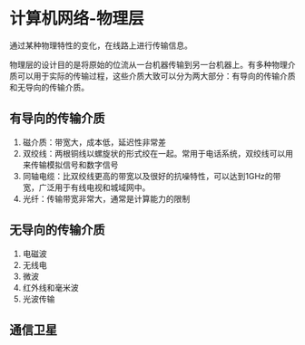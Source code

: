 # 计算机网络-物理层

通过某种物理特性的变化，在线路上进行传输信息。

物理层的设计目的是将原始的位流从一台机器传输到另一台机器上。有多种物理介质可以用于实际的传输过程，这些介质大致可以分为两大部分：有导向的传输介质和无导向的传输介质。
## 有导向的传输介质
1. 磁介质：带宽大，成本低，延迟性非常差
1. 双绞线：两根铜线以螺旋状的形式绞在一起。常用于电话系统，双绞线可以用来传输模拟信号和数字信号
1. 同轴电缆：比双绞线更高的带宽以及很好的抗噪特性，可以达到1GHz的带宽，广泛用于有线电视和城域网中。
1. 光纤：传输带宽非常大，通常是计算能力的限制

## 无导向的传输介质
1. 电磁波
1. 无线电
1. 微波
1. 红外线和毫米波
1. 光波传输

## 通信卫星
